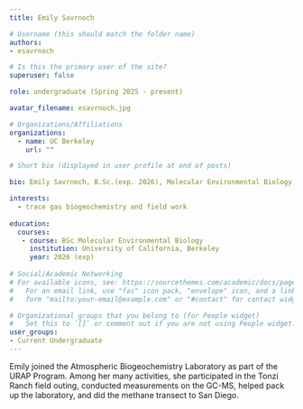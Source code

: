 ```yaml
---
title: Emily Savrnoch

# Username (this should match the folder name)
authors:
- esavrnoch

# Is this the primary user of the site?
superuser: false

role: undergraduate (Spring 2025 - present)

avatar_filename: esavrnoch.jpg

# Organizations/Affiliations
organizations:
  - name: UC Berkeley
    url: ""

# Short bio (displayed in user profile at end of posts)

bio: Emily Savrnoch, B.Sc.(exp. 2026), Molecular Environmental Biology, University of California at Berkeley. URAP researcher and Summer Undergraduate Researcher in Atmospheric Biogeochemistry Lab (Jan 2025- July 2025).   

interests:
  - trace gas biogeochemistry and field work
  
education:
  courses:
   - course: BSc Molecular Environmental Biology
     institution: University of California, Berkeley
     year: 2026 (exp)
      
# Social/Academic Networking
# For available icons, see: https://sourcethemes.com/academic/docs/page-builder/#icons
#   For an email link, use "fas" icon pack, "envelope" icon, and a link in the
#   form "mailto:your-email@example.com" or "#contact" for contact widget.

# Organizational groups that you belong to (for People widget)
#   Set this to `[]` or comment out if you are not using People widget.
user_groups:
- Current Undergraduate
---
```


Emily joined the Atmospheric Biogeochemistry Laboratory as part of the URAP Program. Among her many activities, she participated in the Tonzi Ranch field outing, conducted measurements on the GC-MS, helped pack up the laboratory, and did the methane transect to San Diego. 
